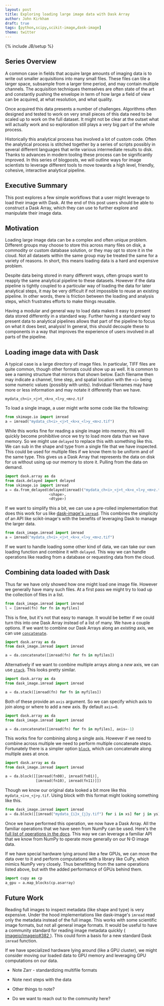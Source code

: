 ```yaml
---
layout: post
title: Exploring loading large image data with Dask Array
author: John Kirkham
draft: true
tags: [python,scipy,scikit-image,dask-image]
theme: twitter
---
```

{% include JB/setup %}

Series Overview
---------------

A common case in fields that acquire large amounts of imaging data is to write
out smaller acquisitions into many small files. These files can tile a larger
space, subsample from a larger time period, and may contain multiple channels.
The acquisition techniques themselves are often state of the art and constantly
pushing the envelope in term of how large a field of view can be acquired, at
what resolution, and what quality.

Once acquired this data presents a number of challenges. Algorithms often
designed and tested to work on very small pieces of this data need to be scaled
up to work on the full dataset. It might not be clear at the outset what will
actually work and so exploration still plays a very big part of the whole
process.

Historically this analytical process has involved a lot of custom code. Often
the analytical process is stitched together by a series of scripts possibly in
several different languages that write various intermediate results to disk.
Thanks to advances in modern tooling these process can be significantly
improved. In this series of blogposts, we will outline ways for image
scientists to leverage different tools to move towards a high level, friendly,
cohesive, interactive analytical pipeline.

Executive Summary
-----------------

This post explores a few simple workflows that a user might leverage to load
their image with Dask. At the end of this post users should be able to
construct a Dask Array, which they can use to further explore and manipulate
their image data.

Motivation
----------

Loading large image data can be a complex and often unique problem. Different
groups may choose to store this across many files on disk, a commodity or
custom database solution, or they may opt to store it in the cloud. Not all
datasets within the same group may be treated the same for a variety of
reasons. In short, this means loading data is a hard and expensive problem.

Despite data being stored in many different ways, often groups want to reapply
the same analytical pipeline to these datasets. However if the data pipeline is
tightly coupled to a particular way of loading the data for later analytical
steps, it may be very difficult if not impossible to reuse an existing
pipeline. In other words, there is friction between the loading and analysis
steps, which frustrates efforts to make things reusable.

Having a modular and general way to load data makes it easy to present data
stored differently in a standard way. Further having a standard way to present
data to analytical pipelines allows that part of the pipeline to focus on what
it does best, analysis! In general, this should decouple these to components in
a way that improves the experience of users involved in all parts of the
pipeline.


Loading image data with Dask
----------------------------

A typical case is a large directory of image files. In particular, TIFF files
are quite common, though other formats could show up as well. It is common to
see a naming structure that mirrors that shown below. Each filename then may
indicate a channel, time step, and spatial location with the `<i>` being some
numeric values (possibly with units). Individual filenames may have more or
less information and may notate it differently than we have.

```
mydata_ch<i>_<j>t_<k>x_<l>y_<m>z.tif
```

To load a single image, a user might write some code like the following:

```python
from skimage.io import imread
a = imread("mydata_ch<i>_<j>t_<k>x_<l>y_<m>z.tif")
```

While this works fine for reading a single image into memory, this will quickly
become prohibitive once we try to load more data than we have memory. So we
might use `delayed` to replace this with something like this. We can sub in the
shape and type from a single file that we have inspected. This could be used
for multiple files if we know them to be uniform and of the same type. This
gives us a Dask Array that represents the data on disk for us without using up
our memory to store it. Pulling from the data on demand.

```python
import dask.array as da
from dask.delayed import delayed
from skimage.io import imread
a = da.from_delayed(delayed(imread)("mydata_ch<i>_<j>t_<k>x_<l>y_<m>z.tif"),
                    <shape>,
                    <dtype>)
```

If we want to simplify this a bit, we can use a pre-rolled implementation that
does this work for us like [dask-image's `imread`](
https://dask-image.readthedocs.io/en/latest/dask_image.imread.html ). This
combines the simplicity of an API like scikit-image's with the benefits of
leveraging Dask to manage the larger data.

```python
from dask_image.imread import imread
a = imread("mydata_ch<i>_<j>t_<k>x_<l>y_<m>z.tif")
```

If we want to handle loading some other kind of data, we can take our own
loading function and combine it with `delayed`. This way we can handle
operations like reading from a database or requesting data from the cloud.

Combining data loaded with Dask
-------------------------------

Thus far we have only showed how one might load one image file. However we
generally have many such files. At a first pass we might try to load up the
collection of files in a list.

```python
from dask_image.imread import imread
l = [imread(fn) for fn in myfiles]
```

This is fine, but it's not that easy to manage. It would be better if we could
turn this into one Dask Array instead of a list of many. We have a couple
options. If we want to combine our Dask Arrays along an *existing* axis, we can
use [`concatenate`](
http://docs.dask.org/en/latest/array-api.html#dask.array.concatenate ).


```python
import dask.array as da
from dask_image.imread import imread

a = da.concatenate([imread(fn) for fn in myfiles])
```

Alternatively if we want to combine multiple arrays along a *new* axis, we can
use [`stack`]( http://docs.dask.org/en/latest/array-api.html#dask.array.stack
). This looks pretty similar.

```python
import dask.array as da
from dask_image.imread import imread

a = da.stack([imread(fn) for fn in myfiles])
```

Both of these provide an `axis` argument. So we can specify which axis to join
along or where to add a new axis. By default `axis=0`.

```python
import dask.array as da
from dask_image.imread import imread

a = da.concatenate([imread(fn) for fn in myfiles], axis=-1)
```

This works fine for combining along a single axis. However if we need to
combine across multiple we need to perform multiple concatenate steps.
Fortunately there is a simpler option [`block`](
http://docs.dask.org/en/latest/array-api.html#dask.array.block ), which can
concatenate along multiple axes at once.

```python
import dask.array as da
from dask_image.imread import imread

a = da.block([[imread(fn00), imread(fn01)],
              [imread(fn10), imread(fn11)]])
```

Though we know our original data looked a bit more like this
`mydata_<i>x_<j>y.tif`. Using block with this format might
looking something like this.

```python
from dask_image.imread import imread
a = da.block([[imread("mydata_{i}x_{j}y.tif") for i in xs] for j in ys])
```

Once we have performed this operation, we now have a Dask Array. All the
familiar operations that we have seen from NumPy can be used. Here's the [full
list of operations in the docs]( https://docs.dask.org/en/latest/array-api.html
). This way we can leverage a familiar API that we know from NumPy to operate
more generally on our N-D image data.

If we have special hardware lying around like a few GPUs, we can move the data
over to it and perform computations with a library like CuPy, which mimics
NumPy very closely. Thus benefitting from the same operations listed above, but
with the added performance of GPUs behind them.

```python
import cupy as cp
a_gpu = a.map_blocks(cp.asarray)
```

Future Work
-----------

Reading full images to inspect metadata (like shape and type) is very
expensive. Under the hood implementations like dask-image's `imread` read only
the metadata instead of the full image. This works with some scientific image
formats, but not all general image formats. It would be useful to have a
community standard for reading image metadata quickly ( [ imageio/imageio#382
]( https://github.com/imageio/imageio/issues/382 ) ). This could form a basis
for a new standard Dask `imread` function.

If we have specialized
hardware lying around (like a GPU cluster), we might consider moving our loaded
data to GPU memory and leveraging GPU computations on our data.

* Note Zarr - standardizing multifile formats
* Note next steps with the data
* Other things to note?


* Do we want to reach out to the community here?
